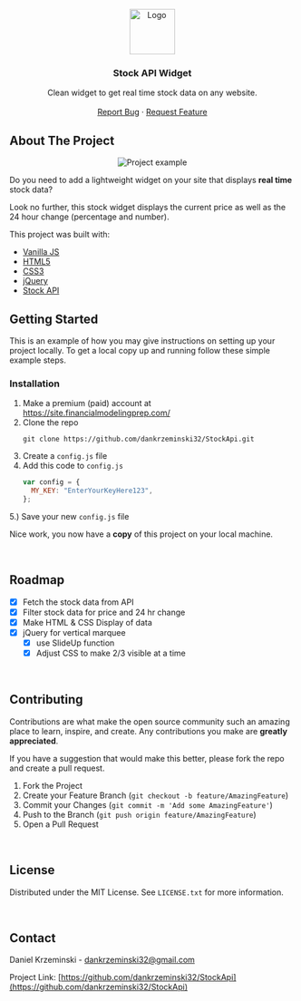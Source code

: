 
<!-- PROJECT LOGO -->
<br />
<div align="center">
  <a href="https://github.com/dankrzeminski32/StockApi">
    <img src="https://icons.iconarchive.com/icons/matiasam/ios7-style/512/Stock-icon.png" alt="Logo" width="80" height="80">
  </a>

<h3 align="center">Stock API Widget</h3>

  <p align="center">
    Clean widget to get real time stock data on any website.
    <br />
    <br />
    <a href="https://github.com/dankrzeminski32/StockApi/issues">Report Bug</a>
    ·
    <a href="https://github.com/dankrzeminski32/StockApi/issues">Request Feature</a>
  </p>
</div>


<!-- ABOUT THE PROJECT -->
## About The Project
<p align="middle" >
  <img src="https://user-images.githubusercontent.com/76189617/147840227-6588ced6-860e-414b-a8f1-e4be0ee08bfc.png" alt="Project example">
</p>

Do you need to add a lightweight widget on your site that displays **real time** stock data?

Look no further, this stock widget displays the current price as well as the 24 hour change (percentage and number). 


This project was built with: 

* [Vanilla JS](https://www.javascript.com/)
* [HTML5](https://developer.mozilla.org/en-US/docs/Glossary/HTML5)
* [CSS3](https://developer.mozilla.org/en-US/docs/Web/CSS)
* [jQuery](https://jquery.com/)
* [Stock API](https://site.financialmodelingprep.com/)

<!-- GETTING STARTED -->
## Getting Started

This is an example of how you may give instructions on setting up your project locally.
To get a local copy up and running follow these simple example steps.

### Installation

1. Make a premium (paid) account at https://site.financialmodelingprep.com/
2. Clone the repo
   ```
   git clone https://github.com/dankrzeminski32/StockApi.git
   ```
3. Create a ```config.js``` file
4. Add this code to ```config.js```
   ```js
   var config = {
     MY_KEY: "EnterYourKeyHere123",
   };
   ```
5.) Save your new ```config.js``` file

Nice work, you now have a **copy** of this project on your local machine. 

<br />

<!-- ROADMAP -->
## Roadmap

- [x] Fetch the stock data from API
- [x] Filter stock data for price and 24 hr change
- [x] Make HTML & CSS Display of data
- [x] jQuery for vertical marquee
    - [x] use SlideUp function
    - [x] Adjust CSS to make 2/3 visible at a time 

<br />

<!-- CONTRIBUTING -->
## Contributing

Contributions are what make the open source community such an amazing place to learn, inspire, and create. Any contributions you make are **greatly appreciated**.

If you have a suggestion that would make this better, please fork the repo and create a pull request.

1. Fork the Project
2. Create your Feature Branch (`git checkout -b feature/AmazingFeature`)
3. Commit your Changes (`git commit -m 'Add some AmazingFeature'`)
4. Push to the Branch (`git push origin feature/AmazingFeature`)
5. Open a Pull Request

<br />

<!-- LICENSE -->
## License

Distributed under the MIT License. See `LICENSE.txt` for more information.

<br />

<!-- CONTACT -->
## Contact

Daniel Krzeminski - dankrzeminski32@gmail.com

Project Link: [https://github.com/dankrzeminski32/StockApi](https://github.com/dankrzeminski32/StockApi)
